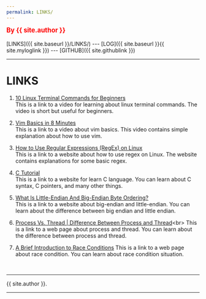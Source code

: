 ```yaml
---
permalink: LINKS/
---
```

<span style="color:red; font-weight:bold; font-size:larger;">By {{ site.author }}</span>
<br><br>
[LINKS]({{ site.baseurl }}/LINKS/) ---
[LOG]({{ site.baseurl }}{{ site.myloglink }}) ---
[GITHUB]({{ site.githublink }})
<br>
<hr>

# LINKS

1. [10 Linux Terminal Commands for Beginners](https://youtu.be/CpTfQ-q6MPU)<br>
This is a link to a video for learning about linux terminal commands.
The video is short but useful for beginners.

2. [Vim Basics in 8 Minutes](https://www.youtube.com/watch?v=ggSyF1SVFr4)<br>
This is a link to a video about vim basics.
This video contains simple explanation about how to use vim.

3. [How to Use Regular Expressions (RegEx) on Linux](https://www.geeksforgeeks.org/how-to-use-regular-expressions-regex-on-linux/)<br>
This is a link to a website about how to use regex on Linux. The website contains explanations for some basic regex.

4. [C Tutorial](https://www.w3schools.com/c/index.php)<br>
This is a link to a website for learn C language. You can learn about C syntax, C pointers, and many other things.

5. [What Is Little-Endian And Big-Endian Byte Ordering?](https://www.section.io/engineering-education/what-is-little-endian-and-big-endian/)<br>
This is a link to a website about big-endian and little-endian. You can learn about the difference between big endian and little endian.

6. [Process Vs. Thread | Difference Between Process and Thread](https://www.javatpoint.com/process-vs-thread#:~:text=Thread-,A%20process%20is%20an%20instance%20of%20a%20program%20that%20is,are%20interdependent%20and%20share%20memory.)<br>
This is a link to a web page about process and thread. You can learn about the difference between process and thread.

7. [A Brief Introduction to Race Conditions](https://www.oreilly.com/library/view/linux-device-drivers/0596000081/ch03s07.html)
This is a link to a web page about race condition. You can learn about race condition situation.

<br>
<hr>
{{ site.author }}.
<hr>
<br>
